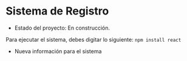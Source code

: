 <h1>Sistema de Registro</h1>

- Estado del proyecto: En construcción.

Para ejecutar el sistema, debes digitar lo siguiente:
```npm install react```

- Nueva información para el sistema
